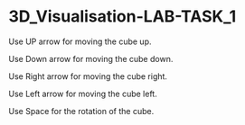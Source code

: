 # 3D_Visualisation-LAB-TASK_1
Use UP arrow for moving the cube up.

Use Down arrow for moving the cube down.

Use Right arrow for moving the cube right.

Use Left arrow for moving the cube left.

Use Space for the rotation of the cube.
